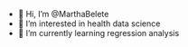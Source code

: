 - 👋 Hi, I’m @MarthaBelete
- 👀 I’m interested in health data science 
- 🌱 I’m currently learning regression analysis 


<!---
MarthaBelete/MarthaBelete is a ✨ special ✨ repository because its `README.md` (this file) appears on your GitHub profile.
You can click the Preview link to take a look at your changes.
--->
